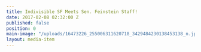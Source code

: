 ```yaml
---
title: Indivisible SF Meets Sen. Feinstein Staff!
date: 2017-02-08 02:32:00 Z
published: false
position: 0
main-image: "/uploads/16473226_255006311620718_3429484230138453138_n.jpg"
layout: media-item
---
```



